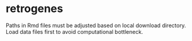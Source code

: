 # retrogenes
Paths in Rmd files must be adjusted based on local download directory. Load data files first to avoid computational bottleneck.

